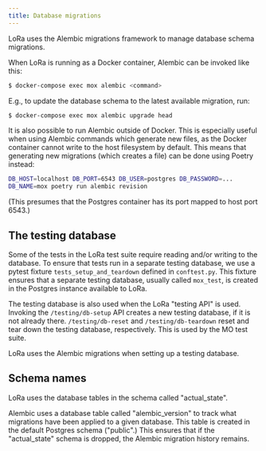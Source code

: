 ```yaml
---
title: Database migrations
---
```


LoRa uses the Alembic migrations framework to manage database schema
migrations.

When LoRa is running as a Docker container, Alembic can be invoked like
this:

``` bash
$ docker-compose exec mox alembic <command>
```

E.g., to update the database schema to the latest available migration,
run:

``` bash
$ docker-compose exec mox alembic upgrade head
```

It is also possible to run Alembic outside of Docker. This is especially
useful when using Alembic commands which generate new files, as the
Docker container cannot write to the host filesystem by default. This
means that generating new migrations (which creates a file) can be done
using Poetry instead:

``` bash
DB_HOST=localhost DB_PORT=6543 DB_USER=postgres DB_PASSWORD=...
DB_NAME=mox poetry run alembic revision
```

(This presumes that the Postgres container has its port mapped to host
port 6543.)

## The testing database

Some of the tests in the LoRa test suite require reading and/or writing
to the database. To ensure that tests run in a separate testing
database, we use a pytest fixture `tests_setup_and_teardown` defined in
`conftest.py`. This fixture ensures that a separate testing database,
usually called `mox_test`, is created in the Postgres instance available
to LoRa.

The testing database is also used when the LoRa "testing API" is used.
Invoking the `/testing/db-setup` API creates a new testing database, if
it is not already there. `/testing/db-reset` and `/testing/db-teardown`
reset and tear down the testing database, respectively. This is used by
the MO test suite.

LoRa uses the Alembic migrations when setting up a testing database.

## Schema names

LoRa uses the database tables in the schema called "actual_state".

Alembic uses a database table called "alembic_version" to track what
migrations have been applied to a given database. This table is created
in the default Postgres schema ("public".) This ensures that if the
"actual_state" schema is dropped, the Alembic migration history
remains.
